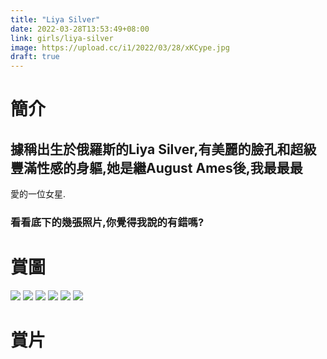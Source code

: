 ```yaml
---
title: "Liya Silver"
date: 2022-03-28T13:53:49+08:00
link: girls/liya-silver
image: https://upload.cc/i1/2022/03/28/xKCype.jpg
draft: true
---
```


# 簡介

## 據稱出生於俄羅斯的Liya Silver,有美麗的臉孔和超級豐滿性感的身軀,她是繼August Ames後,我最最最
愛的一位女星.

### 看看底下的幾張照片,你覺得我說的有錯嗎?

# 賞圖

![](https://upload.cc/i1/2022/03/28/dpRNeT.jpg)
![](https://upload.cc/i1/2022/03/28/iKakvb.jpg)
![](https://upload.cc/i1/2022/03/28/kV6uqi.jpg)
![](https://upload.cc/i1/2022/03/28/2iyamB.jpg)
![](https://upload.cc/i1/2022/03/28/N6bTgY.jpg)
![](https://upload.cc/i1/2022/03/28/ZIoEMt.jpg)

# 賞片
